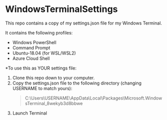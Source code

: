 # WindowsTerminalSettings

This repo contains a copy of my settings.json file for my Windows Terminal.

It contains the following profiles:
* Windows PowerShell
* Command Prompt
* Ubuntu-18.04 (for WSL/WSL2)
* Azure Cloud Shell

*To use this as YOUR settings file:
1. Clone this repo down to your computer.
2. Copy the settings.json file to the following directory (changing USERNAME to match yours):
    >C:\Users\USERNAME\AppData\Local\Packages\Microsoft.WindowsTerminal_8wekyb3d8bbwe
3. Launch Terminal
